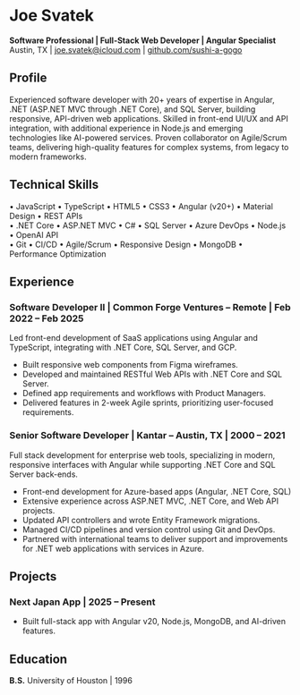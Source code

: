 # Joe Svatek

**Software Professional | Full-Stack Web Developer | Angular Specialist**  
Austin, TX | joe.svatek@icloud.com | [github.com/sushi-a-gogo](https://github.com/sushi-a-gogo)

## Profile

Experienced software developer with 20+ years of expertise in Angular, .NET (ASP.NET MVC through .NET Core), and SQL Server, building responsive, API-driven web applications. Skilled in front-end UI/UX and API integration, with additional experience in Node.js and emerging technologies like AI-powered services. Proven collaborator on Agile/Scrum teams, delivering high-quality features for complex systems, from legacy to modern frameworks.

## Technical Skills

• JavaScript • TypeScript • HTML5 • CSS3 • Angular (v20+) • Material Design • REST APIs\
• .NET Core • ASP.NET MVC • C# • SQL Server • Azure DevOps • Node.js • OpenAI API\
• Git • CI/CD • Agile/Scrum • Responsive Design • MongoDB • Performance Optimization

## Experience

### Software Developer II | Common Forge Ventures – Remote | Feb 2022 – Feb 2025

Led front-end development of SaaS applications using Angular and TypeScript, integrating with .NET Core, SQL Server, and GCP.

- Built responsive web components from Figma wireframes.
- Developed and maintained RESTful Web APIs with .NET Core and SQL Server.
- Defined app requirements and workflows with Product Managers.
- Delivered features in 2-week Agile sprints, prioritizing user-focused requirements.

### Senior Software Developer | Kantar – Austin, TX | 2000 – 2021

Full stack development for enterprise web tools, specializing in modern, responsive interfaces with Angular while supporting .NET Core and SQL Server back-ends.

- Front-end development for Azure-based apps (Angular, .NET Core, SQL)
- Extensive experience across ASP.NET MVC, .NET Core, and Web API projects.
- Updated API controllers and wrote Entity Framework migrations.
- Managed CI/CD pipelines and version control using Git and DevOps.
- Partnered with international teams to deliver support and improvements for .NET web applications with services in Azure.

## Projects

### Next Japan App | 2025 – Present

- Built full-stack app with Angular v20, Node.js, MongoDB, and AI-driven features.

## Education

**B.S.** University of Houston | 1996
